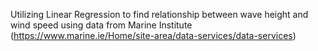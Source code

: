 Utilizing Linear Regression to find relationship between wave height and wind speed using data from Marine Institute (https://www.marine.ie/Home/site-area/data-services/data-services)
